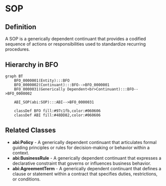 # SOP

## Definition
A SOP is a generically dependent continuant that provides a codified sequence of actions or responsibilities used to standardize recurring procedures.

## Hierarchy in BFO
```mermaid
graph BT
    BFO_0000001(Entity):::BFO
    BFO_0000002(Continuant):::BFO-->BFO_0000001
    BFO_0000031(Generically Dependent<br>Continuant):::BFO-->BFO_0000002
    
    ABI_SOP(abi:SOP):::ABI-->BFO_0000031
    
    classDef BFO fill:#97c1fb,color:#060606
    classDef ABI fill:#48DD82,color:#060606
```

## Related Classes
- **abi:Policy** - A generically dependent continuant that articulates formal guiding principles or rules for decision-making or behavior within a context.
- **abi:BusinessRule** - A generically dependent continuant that expresses a declarative constraint that governs or influences business behavior.
- **abi:AgreementTerm** - A generically dependent continuant that defines a clause or statement within a contract that specifies duties, restrictions, or conditions. 